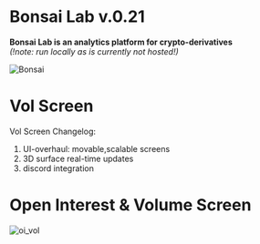 # Bonsai Lab v.0.21

**Bonsai Lab is an analytics platform for crypto-derivatives <br />**
_(!note: run locally as is currently not hosted!)<br />_

![Bonsai](https://github.com/user-attachments/assets/406647e9-a6cf-4600-85ca-a5cbc15b13e8)


# Vol Screen
Vol Screen Changelog:<br />
<ol>
  <li>UI-overhaul: movable,scalable screens</li>
  <li>3D surface real-time updates</li>
  <li>discord integration</li>
</ol>





# Open Interest & Volume Screen  <br />
![oi_vol](https://user-images.githubusercontent.com/86531591/136249908-ac77ff77-c6a3-4f0b-8767-5b8e414ca060.png) 






